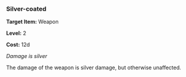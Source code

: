 ### Silver-coated

**Target Item:** Weapon

**Level:** 2

**Cost:** 12d

_Damage is silver_

The damage of the weapon is silver damage, but otherwise unaffected.